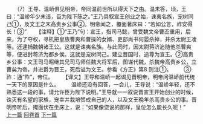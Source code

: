 　　（7）王导、温峤俱见明帝，帝同温前世所以得天下之由。温未答，顷，王曰：“温峤年少未谙，臣为陛下陈之。”王乃具叙宣王创业之始，诛夷名族，宠树同己①，及文王之末高贵乡公事②。明帝闻之，覆面著床曰：“若如公言，祚安得长！③”
　　【注释】①“王乃”句：宣王，指司马懿，曾受魏文帝曹丕重用，后来，为了夺权，寻机把皇族曹爽和曹操的女婿、吏部尚书何晏杀掉，并杀太尉王凌等。还逮捕魏朝诸王公。这就是诛夷名族。与此同时，因太尉蒋济追随他杀曹爽等，便进封蒋济为都乡侯。这就是宠树同己。建立晋国时，追尊为宣王。②高贵乡公事：文王司马昭继其兄司马师任魏大将军后，图谋代魏，杀魏帝高贵乡公，立曹矣为帝，并进爵为晋王，死后谥为文王。参看《方正》第8 则注①。
　　③祚：通“阼”，帝位。
　　【译文】王导和温峤一起谒见晋明帝，明帝问温峤前代统一天下的原因是什么。
　　温峤还没有回答，一会儿，王导说：“温峤年轻，还不熟悉这一段的事，请允许臣为陛下说明。”王导就一一叙说晋宣王开始创业的时候，诛灭有名望的家族，宠幸并栽培赞成自己的人，以及文王晚年杀高贵乡公的事。晋明帝听后，掩面伏在坐床上，说：“如果像您说的那样，皇位怎么能长久呢！”
<br>[上一篇](33_06) [回卷首](33_00) [下一篇](33_08)
